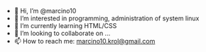- 👋 Hi, I’m @marcino10
- 👀 I’m interested in programming, administration of system linux
- 🌱 I’m currently learning HTML/CSS
- 💞️ I’m looking to collaborate on ...
- 📫 How to reach me: marcino10.krol@gmail.com

<!---
marcino10/marcino10 is a ✨ special ✨ repository because its `README.md` (this file) appears on your GitHub profile.
You can click the Preview link to take a look at your changes.
--->
